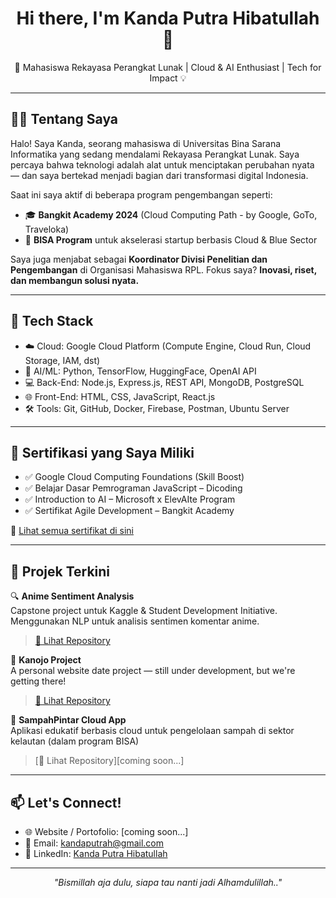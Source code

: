 
<h1 align="center">Hi there, I'm Kanda Putra Hibatullah 👋</h1>
<p align="center">
  🚀 Mahasiswa Rekayasa Perangkat Lunak | Cloud & AI Enthusiast | Tech for Impact 💡
</p>

---

## 👨‍💻 Tentang Saya

Halo! Saya Kanda, seorang mahasiswa di Universitas Bina Sarana Informatika yang sedang mendalami Rekayasa Perangkat Lunak. Saya percaya bahwa teknologi adalah alat untuk menciptakan perubahan nyata — dan saya bertekad menjadi bagian dari transformasi digital Indonesia.  

Saat ini saya aktif di beberapa program pengembangan seperti:
- 🎓 **Bangkit Academy 2024** (Cloud Computing Path - by Google, GoTo, Traveloka)
- 🌊 **BISA Program** untuk akselerasi startup berbasis Cloud & Blue Sector

Saya juga menjabat sebagai **Koordinator Divisi Penelitian dan Pengembangan** di Organisasi Mahasiswa RPL. Fokus saya? **Inovasi, riset, dan membangun solusi nyata.**

---

## 🧰 Tech Stack

- ☁️ Cloud: Google Cloud Platform (Compute Engine, Cloud Run, Cloud Storage, IAM, dst)
- 🧠 AI/ML: Python, TensorFlow, HuggingFace, OpenAI API
- 💻 Back-End: Node.js, Express.js, REST API, MongoDB, PostgreSQL
- 🌐 Front-End: HTML, CSS, JavaScript, React.js
- 🛠️ Tools: Git, GitHub, Docker, Firebase, Postman, Ubuntu Server

---

## 📜 Sertifikasi yang Saya Miliki

- ✅ Google Cloud Computing Foundations (Skill Boost)
- ✅ Belajar Dasar Pemrograman JavaScript – Dicoding
- ✅ Introduction to AI – Microsoft x ElevAIte Program
- ✅ Sertifikat Agile Development – Bangkit Academy

📁 [Lihat semua sertifikat di sini](https://linkedin.com/in/kanda-putra-hibatullah-96a032241)


---

## 🌱 Projek Terkini

🔍 **Anime Sentiment Analysis**  
Capstone project untuk Kaggle & Student Development Initiative. Menggunakan NLP untuk analisis sentimen komentar anime.  
> [📁 Lihat Repository](https://github.com/kansput/Hacktiv8-Capstone.git)

 💖 **Kanojo Project**  
A personal website date project — still under development, but we're getting there! 
> [📁 Lihat Repository](https://github.com/kansput/KANOJO_PROJECT.git)

🌊 **SampahPintar Cloud App**  
Aplikasi edukatif berbasis cloud untuk pengelolaan sampah di sektor kelautan (dalam program BISA)  
> [📁 Lihat Repository][coming soon...]

---


## 📫 Let's Connect!

- 🌐 Website / Portofolio: [coming soon...]
- 📧 Email: kandaputrah@gmail.com
- 💼 LinkedIn: [Kanda Putra Hibatullah](https://linkedin.com/in/kanda-putra-hibatullah-96a032241)

---

<p align="center"><i>"Bismillah aja dulu, siapa tau nanti jadi Alhamdulillah.."</i></p>

